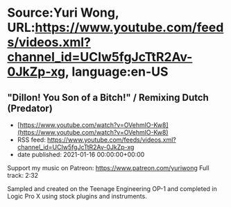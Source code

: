 # Source:Yuri Wong, URL:https://www.youtube.com/feeds/videos.xml?channel_id=UCIw5fgJcTtR2Av-0JkZp-xg, language:en-US

## "Dillon! You Son of a Bitch!" / Remixing Dutch (Predator)
 - [https://www.youtube.com/watch?v=OVehmlO-Kw8](https://www.youtube.com/watch?v=OVehmlO-Kw8)
 - RSS feed: https://www.youtube.com/feeds/videos.xml?channel_id=UCIw5fgJcTtR2Av-0JkZp-xg
 - date published: 2021-01-16 00:00:00+00:00

Support my music on Patreon: https://www.patreon.com/yuriwong Full track: 2:32

Sampled and created on the Teenage Engineering OP-1 and completed in Logic Pro X using stock plugins and instruments.

